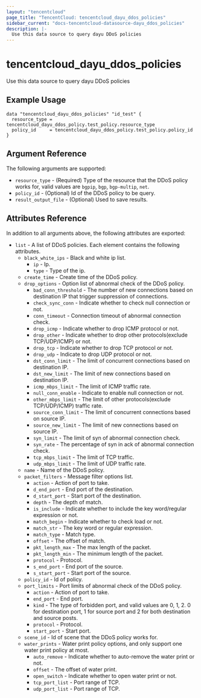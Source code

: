 ```yaml
---
layout: "tencentcloud"
page_title: "TencentCloud: tencentcloud_dayu_ddos_policies"
sidebar_current: "docs-tencentcloud-datasource-dayu_ddos_policies"
description: |-
  Use this data source to query dayu DDoS policies
---
```


# tencentcloud_dayu_ddos_policies

Use this data source to query dayu DDoS policies

## Example Usage

```hcl
data "tencentcloud_dayu_ddos_policies" "id_test" {
  resource_type = tencentcloud_dayu_ddos_policy.test_policy.resource_type
  policy_id     = tencentcloud_dayu_ddos_policy.test_policy.policy_id
}
```

## Argument Reference

The following arguments are supported:

* `resource_type` - (Required) Type of the resource that the DDoS policy works for, valid values are `bgpip`, `bgp`, `bgp-multip`, `net`.
* `policy_id` - (Optional) Id of the DDoS policy to be query.
* `result_output_file` - (Optional) Used to save results.

## Attributes Reference

In addition to all arguments above, the following attributes are exported:

* `list` - A list of DDoS policies. Each element contains the following attributes.
  * `black_white_ips` - Black and white ip list.
    * `ip` - Ip.
    * `type` - Type of the ip.
  * `create_time` - Create time of the DDoS policy.
  * `drop_options` - Option list of abnormal check of the DDoS policy.
    * `bad_conn_threshold` - The number of new connections based on destination IP that trigger suppression of connections.
    * `check_sync_conn` - Indicate whether to check null connection or not.
    * `conn_timeout` - Connection timeout of abnormal connection check.
    * `drop_icmp` - Indicate whether to drop ICMP protocol or not.
    * `drop_other` - Indicate whether to drop other protocols(exclude TCP/UDP/ICMP) or not.
    * `drop_tcp` - Indicate whether to drop TCP protocol or not.
    * `drop_udp` - Indicate to drop UDP protocol or not.
    * `dst_conn_limit` - The limit of concurrent connections based on destination IP.
    * `dst_new_limit` - The limit of new connections based on destination IP.
    * `icmp_mbps_limit` - The limit of ICMP traffic rate.
    * `null_conn_enable` - Indicate to enable null connection or not.
    * `other_mbps_limit` - The limit of other protocols(exclude TCP/UDP/ICMP) traffic rate.
    * `source_conn_limit` - The limit of concurrent connections based on source IP.
    * `source_new_limit` - The limit of new connections based on source IP.
    * `syn_limit` - The limit of syn of abnormal connection check.
    * `syn_rate` - The percentage of syn in ack of abnormal connection check.
    * `tcp_mbps_limit` - The limit of TCP traffic.
    * `udp_mbps_limit` - The limit of UDP traffic rate.
  * `name` - Name of the DDoS policy.
  * `packet_filters` - Message filter options list.
    * `action` - Action of port to take.
    * `d_end_port` - End port of the destination.
    * `d_start_port` - Start port of the destination.
    * `depth` - The depth of match.
    * `is_include` - Indicate whether to include the key word/regular expression or not.
    * `match_begin` - Indicate whether to check load or not.
    * `match_str` - The key word or regular expression.
    * `match_type` - Match type.
    * `offset` - The offset of match.
    * `pkt_length_max` - The max length of the packet.
    * `pkt_length_min` - The minimum length of the packet.
    * `protocol` - Protocol.
    * `s_end_port` - End port of the source.
    * `s_start_port` - Start port of the source.
  * `policy_id` - Id of policy.
  * `port_limits` - Port limits of abnormal check of the DDoS policy.
    * `action` - Action of port to take.
    * `end_port` - End port.
    * `kind` - The type of forbidden port, and valid values are 0, 1, 2. 0 for destination port, 1 for source port and 2 for both destination and source posts.
    * `protocol` - Protocol.
    * `start_port` - Start port.
  * `scene_id` - Id of scene that the DDoS policy works for.
  * `water_prints` - Water print policy options, and only support one water print policy at most.
    * `auto_remove` - Indicate whether to auto-remove the water print or not.
    * `offset` - The offset of water print.
    * `open_switch` - Indicate whether to open water print or not.
    * `tcp_port_list` - Port range of TCP.
    * `udp_port_list` - Port range of TCP.


